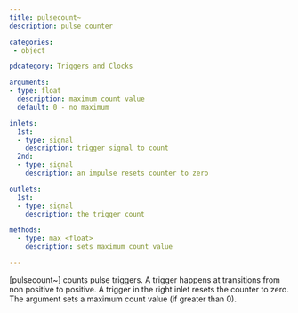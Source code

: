 ```yaml
---
title: pulsecount~
description: pulse counter

categories:
 - object

pdcategory: Triggers and Clocks

arguments:
- type: float
  description: maximum count value
  default: 0 - no maximum

inlets:
  1st:
  - type: signal
    description: trigger signal to count
  2nd:
  - type: signal
    description: an impulse resets counter to zero

outlets:
  1st:
  - type: signal
    description: the trigger count

methods:
  - type: max <float>
    description: sets maximum count value

---
```


[pulsecount~] counts pulse triggers. A trigger happens at transitions from non positive to positive. A trigger in the right inlet resets the counter to zero. The argument sets a maximum count value (if greater than 0).

